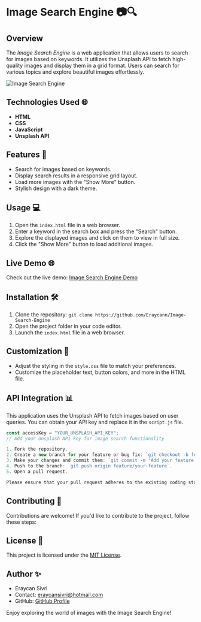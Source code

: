 # Image Search Engine 📷🔍

## Overview
The *Image Search Engine* is a web application that allows users to search for images based on keywords. It utilizes the Unsplash API to fetch high-quality images and display them in a grid format. Users can search for various topics and explore beautiful images effortlessly.

![Image Search Engine](./readme.gif)

## Technologies Used 🌐
- **HTML**
- **CSS**
- **JavaScript**
- **Unsplash API**

## Features 🌟
- Search for images based on keywords.
- Display search results in a responsive grid layout.
- Load more images with the "Show More" button.
- Stylish design with a dark theme.

## Usage 💻
1. Open the `index.html` file in a web browser.
2. Enter a keyword in the search box and press the "Search" button.
3. Explore the displayed images and click on them to view in full size.
4. Click the "Show More" button to load additional images.

## Live Demo 🌐
Check out the live demo: [Image Search Engine Demo](https://image-search-engine-gold.vercel.app) <!-- Add your live demo link -->

## Installation 🛠️
1. Clone the repository: `git clone https://github.com/Eraycann/Image-Search-Engine`
2. Open the project folder in your code editor.
3. Launch the `index.html` file in a web browser.

## Customization 🎨
- Adjust the styling in the `style.css` file to match your preferences.
- Customize the placeholder text, button colors, and more in the HTML file.

## API Integration 📊
This application uses the Unsplash API to fetch images based on user queries. You can obtain your API key and replace it in the `script.js` file.

```javascript
const accessKey = "YOUR_UNSPLASH_API_KEY";
// Add your Unsplash API key for image search functionality

1. Fork the repository.
2. Create a new branch for your feature or bug fix: `git checkout -b feature/your-feature` or `git checkout -b bugfix/your-bugfix`.
3. Make your changes and commit them: `git commit -m 'Add your feature'`.
4. Push to the branch: `git push origin feature/your-feature`.
5. Open a pull request.

Please ensure that your pull request adheres to the existing coding standards and includes relevant test cases.
````

## Contributing 🤝
Contributions are welcome! If you'd like to contribute to the project, follow these steps:

## License 📜
This project is licensed under the [MIT License](LICENSE.md).

## Author ✨
- Eraycan Sivri
- Contact: eraycansivri@hotmail.com
- GitHub: [GitHub Profile](https://github.com/Eraycann)

Enjoy exploring the world of images with the Image Search Engine!
